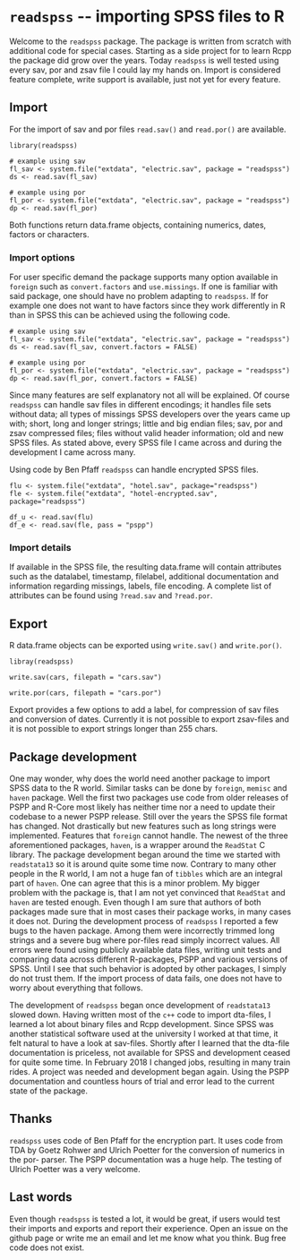 # `readspss` -- importing SPSS files to R

Welcome to the `readspss` package. The package is written from scratch with
additional code for special cases. Starting as a side project for to learn Rcpp
the package did grow over the years. Today `readspss` is well tested using
every sav, por and zsav file I could lay my hands on. Import is considered 
feature complete, write support is available, just not yet for every feature.

## Import

For the import of sav and por files `read.sav()` and `read.por()` are available.

```{R}
library(readspss)

# example using sav
fl_sav <- system.file("extdata", "electric.sav", package = "readspss")
ds <- read.sav(fl_sav)

# example using por
fl_por <- system.file("extdata", "electric.sav", package = "readspss")
dp <- read.sav(fl_por)
```

Both functions return data.frame objects, containing numerics, dates, factors or
characters. 

### Import options

For user specific demand the package supports many option available in `foreign`
such as `convert.factors` and `use.missings`. If one is familiar with said
package, one should have no problem adapting to `readspss`. If for example one
does not want to have factors since they work differently in R than in SPSS this
can be achieved using the following code.

```{R}
# example using sav
fl_sav <- system.file("extdata", "electric.sav", package = "readspss")
ds <- read.sav(fl_sav, convert.factors = FALSE)

# example using por
fl_por <- system.file("extdata", "electric.sav", package = "readspss")
dp <- read.sav(fl_por, convert.factors = FALSE)
```

Since many features are self explanatory not all will be explained. Of course 
`readspss` can handle sav files in different encodings; it handles file sets 
without data; all types of missings SPSS developers over the years came up with;
short, long and longer strings; little and big endian files; sav, por and zsav
compressed files; files without valid header information; old and new SPSS
files. As stated above, every SPSS file I came across and during the development
I came across many.

Using code by Ben Pfaff `readspss` can handle encrypted SPSS files.


```{R}
flu <- system.file("extdata", "hotel.sav", package="readspss")
fle <- system.file("extdata", "hotel-encrypted.sav", package="readspss")

df_u <- read.sav(flu)
df_e <- read.sav(fle, pass = "pspp")
```

### Import details

If available in the SPSS file, the resulting data.frame will contain attributes
such as the datalabel, timestamp, filelabel, additional documentation and 
information regarding missings, labels, file encoding. A complete list of
attributes can be found using `?read.sav` and `?read.por`.

## Export

R data.frame objects can be exported using `write.sav()` and `write.por()`.

```{R}
libray(readspss)

write.sav(cars, filepath = "cars.sav")

write.por(cars, filepath = "cars.por")
```

Export provides a few options to add a label, for compression of sav files and
conversion of dates. Currently it is not possible to export zsav-files and it is
not possible to export strings longer than 255 chars.


## Package development

One may wonder, why does the world need another package to import SPSS data to 
the R world. Similar tasks can be done by `foreign`, `memisc` and `haven` 
package.
Well the first two packages use code from older releases of PSPP and R-Core most
likely has neither time nor a need to update their codebase to a newer PSPP 
release. Still over the years the SPSS file format has changed. Not drastically 
but new features such as long strings were implemented. Features that `foreign` 
cannot handle. The newest of the three aforementioned packages, `haven`, is a 
wrapper around the `ReadStat` C library. The package development began around
the time we started with `readstata13` so it is around quite some time now.
Contrary to many other people in the R world, I am not a huge fan of `tibbles` 
which are an integral part of `haven`. One can agree that this is a minor 
problem. My bigger problem with the package is, that I am not yet convinced that
`ReadStat` and `haven` are tested enough. Even though I am sure that authors of 
both packages made sure that in most cases their package works, in many cases it
does not. During the development process of `readspss` I reported a few bugs to 
the haven package. Among them were incorrectly trimmed long strings and a severe
bug where por-files read simply incorrect values. All errors were found using 
publicly available data files, writing unit tests and comparing data across 
different R-packages, PSPP and various versions of SPSS. Until I see that such
behavior is adopted by other packages, I simply do not trust them. If the import
process of data fails, one does not have to worry about everything that follows.

The development of `readspss` began once development of `readstata13` slowed
down. Having written most of the `c++` code to import dta-files, I learned a lot
about binary files and Rcpp development. Since SPSS was another statistical
software used at the university I worked at that time, it felt natural to have
a look at sav-files. Shortly after I learned that the dta-file documentation is
priceless, not available for SPSS and development ceased for quite some time.
In February 2018 I changed jobs, resulting in many train rides. A project was
needed and development began again. Using the PSPP documentation and countless 
hours of trial and error lead to the current state of the package.


## Thanks

`readspss` uses code of Ben Pfaff for the encryption part. It uses code from TDA
by Goetz Rohwer and Ulrich Poetter for the conversion of numerics in the por-
parser. The PSPP documentation was a huge help. The testing of Ulrich Poetter
was a very welcome.

## Last words

Even though `readspss` is tested a lot, it would be great, if users would
test their imports and exports and report their experience. Open an issue on the
github page or write me an email and let me know what you think. Bug free code 
does not exist.

